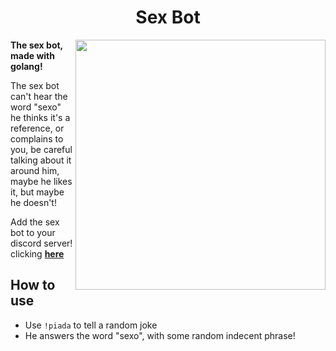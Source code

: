 <h1 align="center">Sex Bot</h1>
<img align="right" width="400" src="https://user-images.githubusercontent.com/76446913/152648528-08045a31-9ec0-4637-bfa3-b07c054ce7ea.jpg" />

**The sex bot, made with golang!**

The sex bot can't hear the word "sexo" he thinks it's a reference, or complains to you, be careful talking about it around him, maybe he likes it, but maybe he doesn't!

Add the sex bot to your discord server! clicking [**here**](https://discord.com/oauth2/authorize?client_id=939352035394998353&scope=bot&permissions=388160)

## How to use
- Use `!piada` to tell a random joke
- He answers the word "sexo", with some random indecent phrase!
